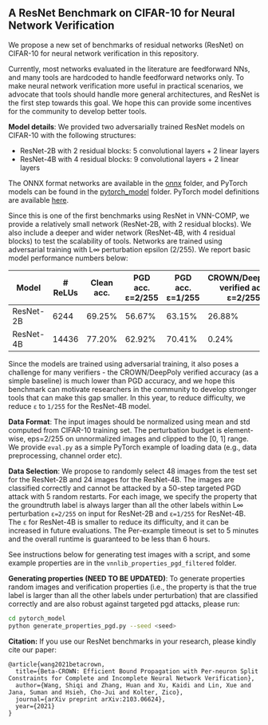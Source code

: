 A ResNet Benchmark on CIFAR-10 for Neural Network Verification
-----

We propose a new set of benchmarks of residual networks (ResNet) on CIFAR-10
for neural network verification in this repository.

Currently, most networks evaluated in the literature are feedforward NNs, and
many tools are hardcoded to handle feedforward networks only. To make neural
network verification more useful in practical scenarios, we advocate that tools
should handle more general architectures, and ResNet is the first step towards
this goal. We hope this can provide some incentives for the community to
develop better tools.

**Model details**: We provided two adversarially trained ResNet models on CIFAR-10 with the following structures:

- ResNet-2B with 2 residual blocks: 5 convolutional layers + 2 linear layers
- ResNet-4B with 4 residual blocks: 9 convolutional layers + 2 linear layers

The ONNX format networks are available in the [onnx](onnx/) folder, and PyTorch models
can be found in the [pytorch_model](pytorch_model) folder. PyTorch model definitions
are available [here](pytorch_model/resnet.py).

Since this is one of the first benchmarks using ResNet in VNN-COMP, we provide a
relatively small network (ResNet-2B, with 2 residual blocks). We also include a deeper and
wider network (ResNet-4B, with 4 residual blocks) to test the scalability of tools.
Networks are trained using adversarial training with L∞ perturbation
epsilon (2/255). We report basic model performance numbers below:

| Model      | # ReLUs | Clean acc. |  PGD acc. <br> ε=2/255  |  PGD acc. <br> ε=1/255 | CROWN/DeepPoly <br> verified acc. <br> ε=2/255 | CROWN/DeepPoly <br> verified acc. <br> ε=1/255 |
|------------|---------|------------|-----------------|----------------|-----------------------------------|-----------------------------------|
| ResNet-2B  |   6244  |    69.25%  |      56.67%     |      63.15%    |   26.88%                          |   57.16%                          |
| ResNet-4B  |  14436  |    77.20%  |      62.92%     |      70.41%    |    0.24%                          |   23.28%                          |

Since the models are trained using adversarial training, it also poses a
challenge for many verifiers - the CROWN/DeepPoly verified accuracy (as a
simple baseline) is much lower than PGD accuracy, and we hope this benchmark
can motivate researchers in the community to develop stronger tools that can
make this gap smaller. In this year, to reduce difficulty, we reduce `ε` 
to `1/255` for the ResNet-4B model.

**Data Format**: The input images should be normalized using mean and std
computed from CIFAR-10 training set. The perturbation budget is element-wise,
eps=2/255 on unnormalized images and clipped to the [0, 1] range. We provide
`eval.py` as a simple PyTorch example of loading data (e.g., data
preprocessing, channel order etc).

**Data Selection**: We propose to randomly select 48 images from the test set
for the ResNet-2B and 24 images for the ResNet-4B. 
The images are classified correctly and cannot be attacked by a 50-step targeted PGD
attack with 5 random restarts. 
For each image, we specify the property that the groundtruth label
is always larger than all the other labels within L∞ perturbation `ε=2/255` 
on input for ResNet-2B and `ε=1/255` for ResNet-4B. The `ε` for ResNet-4B is smaller
to reduce its difficulty, and it can be increased in future evaluations. The
Per-example timeout is set to 5 minutes and the overall runtime is guaranteed to be
less than 6 hours.

See instructions below for generating test images with a script, and some example
properties are in the `vnnlib_properties_pgd_filtered` folder.


**Generating properties (NEED TO BE UPDATED)**: To generate properties random images 
and verification properties (i.e., the property is that the true label is larger
than all the other labels under perturbation) that are classified correctly and
are also robust against targeted pgd attacks, please run:

```bash
cd pytorch_model
python generate_properties_pgd.py --seed <seed>
```

**Citation:** If you use our ResNet benchmarks in your research, please kindly cite our paper:

```
@article{wang2021betacrown,
  title={Beta-CROWN: Efficient Bound Propagation with Per-neuron Split Constraints for Complete and Incomplete Neural Network Verification},
  author={Wang, Shiqi and Zhang, Huan and Xu, Kaidi and Lin, Xue and Jana, Suman and Hsieh, Cho-Jui and Kolter, Zico},
  journal={arXiv preprint arXiv:2103.06624},
  year={2021}
}
```
